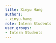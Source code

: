 ```yaml
---
title: Xinyu Hang
authors:
- xinyu-hang
role: Intern Students
user_groups:
- Intern Students
---
```

